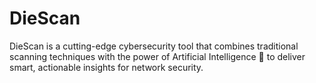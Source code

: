 # DieScan
DieScan is a cutting-edge cybersecurity tool that combines traditional scanning techniques with the power of Artificial Intelligence 🤖 to deliver smart, actionable insights for network security.
